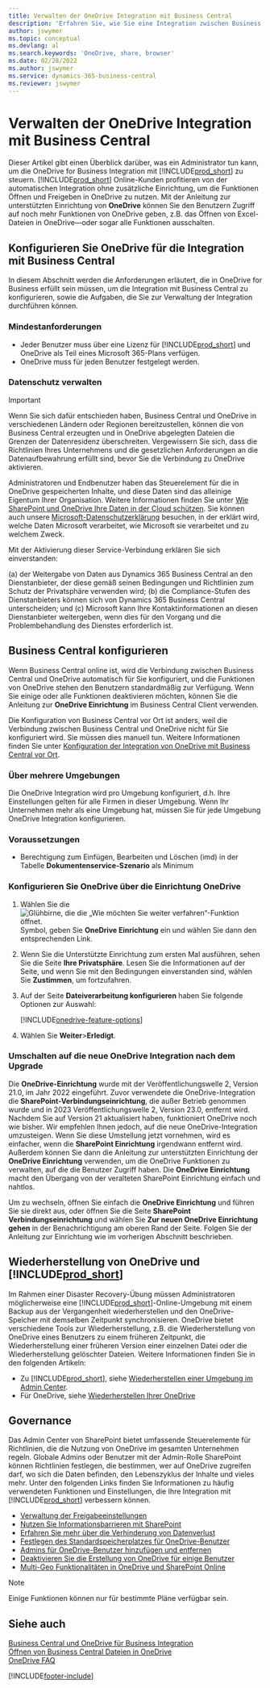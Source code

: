 ```yaml
---
title: Verwalten der OneDrive Integration mit Business Central
description: 'Erfahren Sie, wie Sie eine Integration zwischen Business Central und OneDrive for Business verwalten können.'
author: jswymer
ms.topic: conceptual
ms.devlang: al
ms.search.keywords: 'OneDrive, share, browser'
ms.date: 02/28/2022
ms.author: jswymer
ms.service: dynamics-365-business-central
ms.reviewer: jswymer
---
```

# Verwalten der OneDrive Integration mit Business Central

Dieser Artikel gibt einen Überblick darüber, was ein Administrator tun kann, um die OneDrive for Business Integration mit [!INCLUDE[prod_short](includes/prod_short.md)] zu steuern. [!INCLUDE[prod_short](includes/prod_short.md)] Online-Kunden profitieren von der automatischen Integration ohne zusätzliche Einrichtung, um die Funktionen Öffnen und Freigeben in OneDrive zu nutzen. Mit der Anleitung zur unterstützten Einrichtung von **OneDrive** können Sie den Benutzern Zugriff auf noch mehr Funktionen von OneDrive geben, z.B. das Öffnen von Excel-Dateien in OneDrive&mdash;oder sogar alle Funktionen ausschalten.  

## Konfigurieren Sie OneDrive für die Integration mit Business Central

In diesem Abschnitt werden die Anforderungen erläutert, die in OneDrive for Business erfüllt sein müssen, um die Integration mit Business Central zu konfigurieren, sowie die Aufgaben, die Sie zur Verwaltung der Integration durchführen können.

### Mindestanforderungen

* Jeder Benutzer muss über eine Lizenz für [!INCLUDE[prod_short](includes/prod_short.md)] und OneDrive als Teil eines Microsoft 365-Plans verfügen.
* OneDrive muss für jeden Benutzer festgelegt werden.

### Datenschutz verwalten

> [!IMPORTANT]
> Wenn Sie sich dafür entschieden haben, Business Central und OneDrive in verschiedenen Ländern oder Regionen bereitzustellen, können die von Business Central erzeugten und in OneDrive abgelegten Dateien die Grenzen der Datenresidenz überschreiten. Vergewissern Sie sich, dass die Richtlinien Ihres Unternehmens und die gesetzlichen Anforderungen an die Datenaufbewahrung erfüllt sind, bevor Sie die Verbindung zu OneDrive aktivieren.

Administratoren und Endbenutzer haben das Steuerelement für die in OneDrive gespeicherten Inhalte, und diese Daten sind das alleinige Eigentum Ihrer Organisation. Weitere Informationen finden Sie unter [Wie SharePoint und OneDrive Ihre Daten in der Cloud schützen](/sharepoint/safeguarding-your-data). Sie können auch unsere [Microsoft-Datenschutzerklärung](https://privacy.microsoft.com/en-us/privacystatement) besuchen, in der erklärt wird, welche Daten Microsoft verarbeitet, wie Microsoft sie verarbeitet und zu welchem Zweck.

Mit der Aktivierung dieser Service-Verbindung erklären Sie sich einverstanden:

(a) der Weitergabe von Daten aus Dynamics 365 Business Central an den Dienstanbieter, der diese gemäß seinen Bedingungen und Richtlinien zum Schutz der Privatsphäre verwenden wird; (b) die Compliance-Stufen des Dienstanbieters können sich von Dynamics 365 Business Central unterscheiden; und (c) Microsoft kann Ihre Kontaktinformationen an diesen Dienstanbieter weitergeben, wenn dies für den Vorgang und die Problembehandlung des Dienstes erforderlich ist.

## Business Central konfigurieren

Wenn Business Central online ist, wird die Verbindung zwischen Business Central und OneDrive automatisch für Sie konfiguriert, und die Funktionen von OneDrive stehen den Benutzern standardmäßig zur Verfügung. Wenn Sie einige oder alle Funktionen deaktivieren möchten, können Sie die Anleitung zur **OneDrive Einrichtung** im Business Central Client verwenden.

Die Konfiguration von Business Central vor Ort ist anders, weil die Verbindung zwischen Business Central und OneDrive nicht für Sie konfiguriert wird. Sie müssen dies manuell tun. Weitere Informationen finden Sie unter [Konfiguration der Integration von OneDrive mit Business Central vor Ort](admin-onedrive-integration-onpremises.md).

### Über mehrere Umgebungen

Die OneDrive Integration wird pro Umgebung konfiguriert, d.h. Ihre Einstellungen gelten für alle Firmen in dieser Umgebung. Wenn Ihr Unternehmen mehr als eine Umgebung hat, müssen Sie für jede Umgebung OneDrive Integration konfigurieren.

### Voraussetzungen

- Berechtigung zum Einfügen, Bearbeiten und Löschen (imd) in der Tabelle **Dokumentenservice-Szenario** als Minimum

### Konfigurieren Sie OneDrive über die Einrichtung OneDrive

1. Wählen Sie die ![Glühbirne, die die „Wie möchten Sie weiter verfahren“-Funktion öffnet.](media/ui-search/search_small.png "Sagen Sie mir, was Sie tun möchten") Symbol, geben Sie **OneDrive Einrichtung** ein und wählen Sie dann den entsprechenden Link. 
2. Wenn Sie die Unterstützte Einrichtung zum ersten Mal ausführen, sehen Sie die Seite **Ihre Privatsphäre**. Lesen Sie die Informationen auf der Seite, und wenn Sie mit den Bedingungen einverstanden sind, wählen Sie **Zustimmen**, um fortzufahren.
3. Auf der Seite **Dateiverarbeitung konfigurieren** haben Sie folgende Optionen zur Auswahl:

   [!INCLUDE[onedrive-feature-options](includes/onedrive-feature-options.md)]
4. Wählen Sie **Weiter**>**Erledigt**.

### Umschalten auf die neue OneDrive Integration nach dem Upgrade

Die **OneDrive-Einrichtung** wurde mit der Veröffentlichungswelle 2, Version 21.0, im Jahr 2022 eingeführt. Zuvor verwendete die OneDrive-Integration die **SharePoint-Verbindungseinrichtung**, die außer Betrieb genommen wurde und in 2023 Veröffentlichungswelle 2, Version 23.0, entfernt wird. Nachdem Sie auf Version 21 aktualisiert haben, funktioniert OneDrive noch wie bisher. Wir empfehlen Ihnen jedoch, auf die neue OneDrive-Integration umzusteigen. Wenn Sie diese Umstellung jetzt vornehmen, wird es einfacher, wenn die **SharePoint Einrichtung** irgendwann entfernt wird. Außerdem können Sie dann die Anleitung zur unterstützten Einrichtung der **OneDrive Einrichtung** verwenden, um die OneDrive Funktionen zu verwalten, auf die die Benutzer Zugriff haben. Die **OneDrive Einrichtung** macht den Übergang von der veralteten SharePoint Einrichtung einfach und nahtlos.

Um zu wechseln, öffnen Sie einfach die **OneDrive Einrichtung** und führen Sie sie direkt aus, oder öffnen Sie die Seite **SharePoint Verbindungseinrichtung** und wählen Sie **Zur neuen OneDrive Einrichtung gehen** in der Benachrichtigung am oberen Rand der Seite. Folgen Sie der Anleitung zur Einrichtung wie im vorherigen Abschnitt beschrieben.

## Wiederherstellung von OneDrive und [!INCLUDE[prod_short](includes/prod_short.md)]

Im Rahmen einer Disaster Recovery-Übung müssen Administratoren möglicherweise eine [!INCLUDE[prod_short](includes/prod_short.md)]-Online-Umgebung mit einem Backup aus der Vergangenheit wiederherstellen und den OneDrive-Speicher mit demselben Zeitpunkt synchronisieren. OneDrive bietet verschiedene Tools zur Wiederherstellung, z.B. die Wiederherstellung von OneDrive eines Benutzers zu einem früheren Zeitpunkt, die Wiederherstellung einer früheren Version einer einzelnen Datei oder die Wiederherstellung gelöschter Dateien. Weitere Informationen finden Sie in den folgenden Artikeln:

* Zu [!INCLUDE[prod_short](includes/prod_short.md)], siehe [Wiederherstellen einer Umgebung im Admin Center](/dynamics365/business-central/dev-itpro/administration/tenant-admin-center-backup-restore).
* Für OneDrive, siehe [Wiederherstellen Ihrer OneDrive](https://support.microsoft.com/en-us/office/restore-your-onedrive-fa231298-759d-41cf-bcd0-25ac53eb8a15?ui=en-us&rs=en-us&ad=us)

## Governance

Das Admin Center von SharePoint bietet umfassende Steuerelemente für Richtlinien, die die Nutzung von OneDrive im gesamten Unternehmen regeln. Globale Admins oder Benutzer mit der Admin-Rolle SharePoint können Richtlinien festlegen, die bestimmen, wer auf OneDrive zugreifen darf, wo sich die Daten befinden, den Lebenszyklus der Inhalte und vieles mehr. Unter den folgenden Links finden Sie Informationen zu häufig verwendeten Funktionen und Einstellungen, die Ihre Integration mit [!INCLUDE[prod_short](includes/prod_short.md)] verbessern können. 

* [Verwaltung der Freigabeeinstellungen](/sharepoint/turn-external-sharing-on-or-off)
* [Nutzen Sie Informationsbarrieren mit SharePoint](/sharepoint/information-barriers)
* [Erfahren Sie mehr über die Verhinderung von Datenverlust](/microsoft-365/compliance/dlp-learn-about-dlp)
* [Festlegen des Standardspeicherplatzes für OneDrive-Benutzer](/onedrive/set-default-storage-space)
* [Admins für OneDrive-Benutzer hinzufügen und entfernen](/sharepoint/manage-user-profiles#add-and-remove-admins-for-a-users-onedrive)
* [Deaktivieren Sie die Erstellung von OneDrive für einige Benutzer](/sharepoint/manage-user-profiles#disable-onedrive-creation-for-some-users)
* [Multi-Geo Funktionalitäten in OneDrive und SharePoint Online](/microsoft-365/enterprise/multi-geo-capabilities-in-onedrive-and-sharepoint-online-in-microsoft-365)

> [!NOTE]
> Einige Funktionen können nur für bestimmte Pläne verfügbar sein.

## Siehe auch

[Business Central und OneDrive für Business Integration](across-onedrive-overview.md)  
[Öffnen von Business Central Dateien in OneDrive](across-share-onedrive.md)  
[OneDrive FAQ](admin-onedrive-faq.md)  

[!INCLUDE[footer-include](includes/footer-banner.md)]
